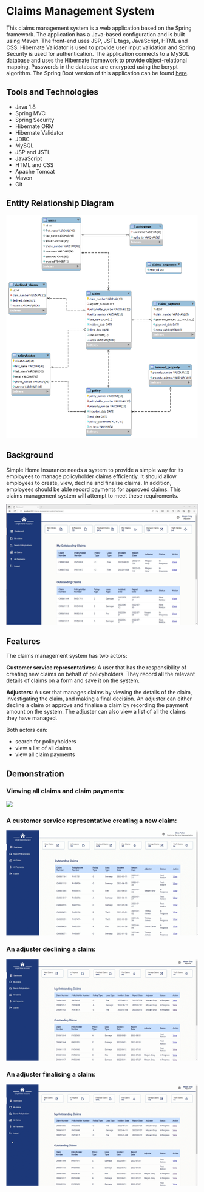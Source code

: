 # Claims Management System

This claims management system is a web application based on the Spring framework. The application has a Java-based configuration and is built using Maven. The front-end uses JSP, JSTL tags, JavaScript, HTML and CSS. Hibernate Validator is used to provide user input validation and Spring Security is used for authentication. The application connects to a MySQL database and uses the Hibernate framework to provide object-relational mapping. Passwords in the database are encrypted using the bcrypt algorithm. The Spring Boot version of this application can be found [here](https://github.com/moseskabwe/Spring-Boot-Claims-Management-System).

## Tools and Technologies
* Java 1.8
* Spring MVC
* Spring Security
* Hibernate ORM
* Hibernate Validator
* JDBC
* MySQL
* JSP and JSTL
* JavaScript
* HTML and CSS
* Apache Tomcat
* Maven
* Git

## Entity Relationship Diagram

<p align="center">
  <img src="images/ERD6.png" width=600>
</p>

## Background

Simple Home Insurance needs a system to provide a simple way for its employees to manage policyholder claims efficiently. It should allow employees to create, view, decline and finalise claims. In addition, employees should be able record payments for approved claims. This claims management system will attempt to meet these requirements.

![](images/dashboard-adj.jpg)

## Features

The claims management system has two actors: 

**Customer service representatives**: A user that has the responsibility of creating new claims on behalf of policyholders. They record all the relevant details of claims on a form and save it on the system. 

**Adjusters**: A user that manages claims by viewing the details of the claim, investigating the claim, and making a final decision. An adjuster can either decline a claim or approve and finalise a claim by recording the payment amount on the system. The adjuster can also view a list of all the claims they have managed.

Both actors can:
* search for policyholders
* view a list of all claims
* view all claim payments

## Demonstration

### Viewing all claims and claim payments:

![](images/view-all.gif)

### A customer service representative creating a new claim:

![](images/create-claim.gif)

### An adjuster declining a claim:

![](images/decline-claim.gif)

### An adjuster finalising a claim:

![](images/finalise-claim.gif)
